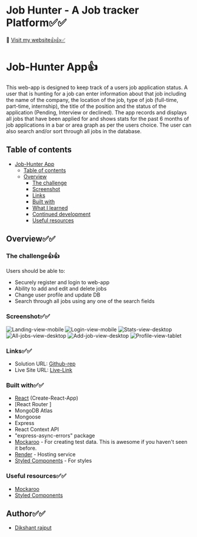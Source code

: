 # Job Hunter - A Job tracker Platform✅✅

🔗 [Visit my website👍👍✅](https://job-hunter.herokuapp.com/landing)



# Job-Hunter App👍

This web-app is designed to keep track of a users job application status. A user that is hunting for a job can enter information about that job including the name of the company, the location of the job, type of job (full-time, part-time, internship), the title of the position and the status of the application (Pending, Interview or declined). The app records and displays all jobs that have been applied for and shows stats for the past 6 months of job applications in a bar or area graph as per the users choice. The user can also search and/or sort through all jobs in the database.


## Table of contents

- [Job-Hunter App](#job-hunter-app)
  - [Table of contents](#table-of-contents)
  - [Overview](#overview)
    - [The challenge](#the-challenge)
    - [Screenshot](#screenshot)
    - [Links](#links)
    - [Built with](#built-with)
    - [What I learned](#what-i-learned)
    - [Continued development](#continued-development)
    - [Useful resources](#useful-resources)

## Overview✅✅

### The challenge👍👍

Users should be able to:

- Securely register and login to web-app
- Ability to add and edit and delete jobs
- Change user profile and update DB
- Search through all jobs using any one of the search fields

### Screenshot✅✅

![Landing-view-mobile](client/src/assets/screenshots/landing2_mbl.png)
![Login-view-mobile](client/src/assets/screenshots/login2_mbl.png)
![Stats-view-desktop](client/src/assets/screenshots/dash_board_dt.png)
![All-jobs-view-desktop](client/src/assets/screenshots/all_jobs_dt.png)
![Add-job-view-desktop](client/src/assets/screenshots/add_job_dt.png)
![Profile-view-tablet](client/src/assets/screenshots/profile_mbl.png)

### Links✅✅

- Solution URL: [Github-rep](https://github.com/dikshant-4848/Job-Hunter)
- Live Site URL: [Live-Link](https://job-hunter.herokuapp.com/landing)

### Built with✅✅

- [React](https://reactjs.org/) (Create-React-App)
- [React Router ]
- MongoDB Atlas
- Mongoose 
- Express
- React Context API
- "express-async-errors" package
- [Mockaroo](https://mockaroo.com/) - For creating test data. This is awesome if you haven't seen it before.
- [Render](https://render.com/) - Hosting service
- [Styled Components](https://styled-components.com/) - For styles

### Useful resources✅✅

- [Mockaroo](https://mockaroo.com/)
- [Styled Components](https://styled-components.com/)

## Author✅✅

- [Dikshant rajput](https://github.com/dikshant-4848)

